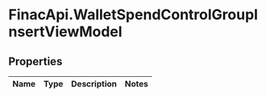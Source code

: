 # FinacApi.WalletSpendControlGroupInsertViewModel

## Properties
Name | Type | Description | Notes
------------ | ------------- | ------------- | -------------
